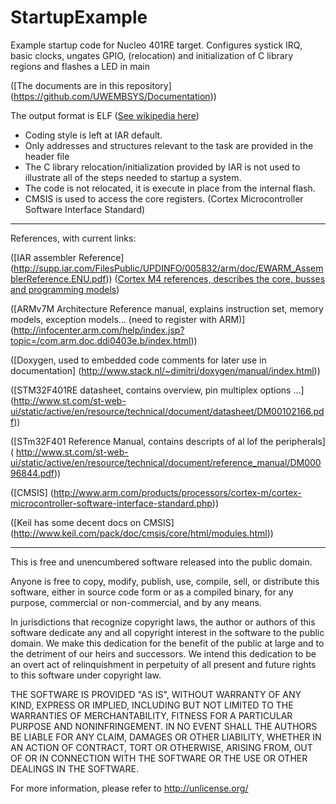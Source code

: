 #  StartupExample
Example startup code for Nucleo 401RE target.
Configures systick IRQ, basic clocks, ungates GPIO, (relocation) and initialization of C library regions and flashes a LED in main

([The documents are in this repository] (https://github.com/UWEMBSYS/Documentation))

The output format is ELF ([See wikipedia here](https://en.wikipedia.org/wiki/Executable_and_Linkable_Format))

* Coding style is left at IAR default.
*  Only addresses and structures relevant to the task are provided in the header file
* The C library relocation/initialization provided by IAR is not used to illustrate all of the steps needed to startup a system. 
* The code is not relocated, it is execute in place from the internal flash.
* CMSIS is used to access the core registers. (Cortex Microcontroller Software Interface Standard)

---

References, with current links:

([IAR assembler Reference] (http://supp.iar.com/FilesPublic/UPDINFO/005832/arm/doc/EWARM_AssemblerReference.ENU.pdf))
([Cortex M4 references, describes the core, busses and programming models](http://infocenter.arm.com/help/topic/com.arm.doc.100166_0001_00_en/arm_cortexm4_processor_trm_100166_0001_00_en.pdf))

([ARMv7M Architecture Reference manual, explains instruction set, memory models, exception models... (need to register with ARM)]  (http://infocenter.arm.com/help/index.jsp?topic=/com.arm.doc.ddi0403e.b/index.html))

([Doxygen, used to embedded code comments for later use in documentation]   (http://www.stack.nl/~dimitri/doxygen/manual/index.html))

([STM32F401RE datasheet, contains overview, pin multiplex options ...]        (http://www.st.com/st-web-ui/static/active/en/resource/technical/document/datasheet/DM00102166.pdf))

([STm32F401 Reference Manual, contains descripts of al lof the peripherals]       ( http://www.st.com/st-web-ui/static/active/en/resource/technical/document/reference_manual/DM00096844.pdf))

([CMSIS] (http://www.arm.com/products/processors/cortex-m/cortex-microcontroller-software-interface-standard.php))

([Keil has some decent docs on CMSIS] (http://www.keil.com/pack/doc/cmsis/core/html/modules.html))


---

This is free and unencumbered software released into the public domain.

Anyone is free to copy, modify, publish, use, compile, sell, or
distribute this software, either in source code form or as a compiled
binary, for any purpose, commercial or non-commercial, and by any
means.

In jurisdictions that recognize copyright laws, the author or authors
of this software dedicate any and all copyright interest in the
software to the public domain. We make this dedication for the benefit
of the public at large and to the detriment of our heirs and
successors. We intend this dedication to be an overt act of
relinquishment in perpetuity of all present and future rights to this
software under copyright law.

THE SOFTWARE IS PROVIDED "AS IS", WITHOUT WARRANTY OF ANY KIND,
EXPRESS OR IMPLIED, INCLUDING BUT NOT LIMITED TO THE WARRANTIES OF
MERCHANTABILITY, FITNESS FOR A PARTICULAR PURPOSE AND NONINFRINGEMENT.
IN NO EVENT SHALL THE AUTHORS BE LIABLE FOR ANY CLAIM, DAMAGES OR
OTHER LIABILITY, WHETHER IN AN ACTION OF CONTRACT, TORT OR OTHERWISE,
ARISING FROM, OUT OF OR IN CONNECTION WITH THE SOFTWARE OR THE USE OR
OTHER DEALINGS IN THE SOFTWARE.

For more information, please refer to <http://unlicense.org/>



